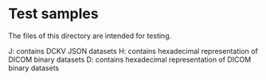 #  Test samples

The files of this directory are intended for testing.

J: contains DCKV JSON datasets
H: contains hexadecimal representation of DICOM binary datasets
D: contains hexadecimal representation of DICOM binary datasets
